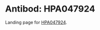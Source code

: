 # Antibod: HPA047924


    


Landing page for [HPA047924](http://www.proteinatlas.org/search/HPA047924).
